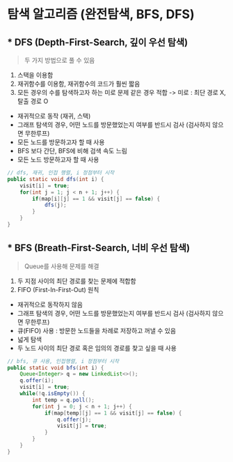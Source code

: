 # 탐색 알고리즘 (완전탐색, BFS, DFS)

## * DFS (Depth-First-Search, 깊이 우선 탐색)

> 두 가지 방법으로 풀 수 있음

1) 스택을 이용함
2) 재귀함수를 이용함, 재귀함수의 코드가 훨씬 짧음
3) 모든 경우의 수를 탐색하고자 하는 미로 문제 같은 경우 적합 -> 미로 : 최단 경로 X, 탈출 경로 O

* 재귀적으로 동작 (재귀, 스택)
* 그래프 탐색의 경우, 어떤 노드를 방문했었는지 여부를 반드시 검사 (검사하지 않으면 무한루프)
* 모든 노드를 방문하고자 할 때 사용
* BFS 보다 간단, BFS에 비해 검색 속도 느림
* 모든 노드 방문하고자 할 때 사용

```java
// dfs, 재귀, 인접 행렬, i 정점부터 시작
public static void dfs(int i) {
    visit[i] = true;
    for(int j = 1; j < n + 1; j++) {
        if(map[i][j] == 1 && visit[j] == false) {
            dfs(j);
        }
    }
}
```


## * BFS (Breath-First-Search, 너비 우선 탐색)

> Queue를 사용해 문제를 해결

1. 두 지점 사이의 최단 경로를 찾는 문제에 적합함
2. FIFO (First-In-First-Out) 원칙

* 재귀적으로 동작하지 않음
* 그래프 탐색의 경우, 어떤 노드를 방문했었는지 여부를 반드시 검사 (검사하지 않으면 무한루프)
* 큐(FIFO) 사용 : 방문한 노드들을 차례로 저장하고 꺼낼 수 있음
* 넓게 탐색
* 두 노드 사이의 최단 경로 혹은 임의의 경로를 찾고 싶을 때 사용

```java
// bfs, 큐 사용, 인접행렬, i 정점부터 시작
public static void bfs(int i) {
    Queue<Integer> q = new LinkedList<>();
    q.offer(i);
    visit[i] = true;
    while(!q.isEmpty()) {
        int temp = q.poll();
        for(int j = 0; j < n + 1; j++) {
            if(map[temp][j] == 1 && visit[j] == false) {
                q.offer(j);
                visit[j] = true;
            }
        }
    }
}
```